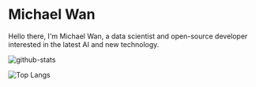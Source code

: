 # Michael Wan

Hello there, I'm Michael Wan, a data scientist and open-source developer interested in the latest AI and new technology.

![github-stats](https://github-readme-stats.vercel.app/api?username=michaelthwan&count_private=true&theme=dark#gh-dark-mode-only)

![Top Langs](https://github-readme-stats.vercel.app/api/top-langs/?username=michaelthwan&layout=compact&count_private=true&theme=dark)
